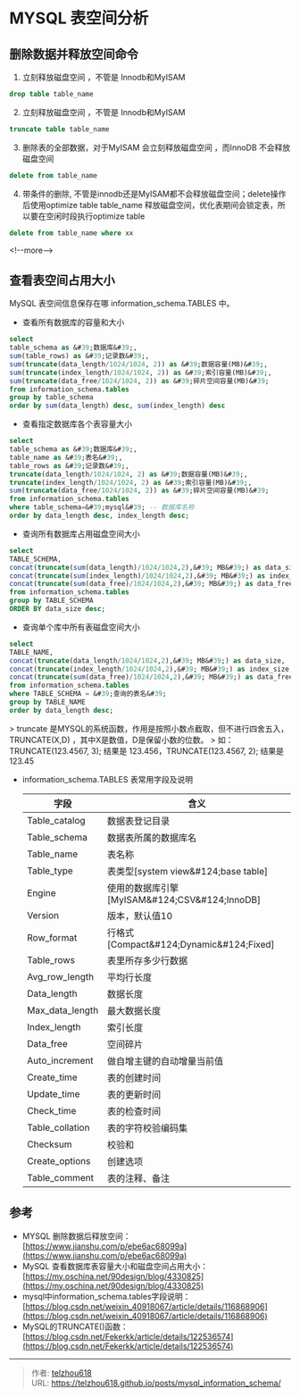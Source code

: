 # MYSQL 表空间分析


## 删除数据并释放空间命令
1. 立刻释放磁盘空间 ，不管是 Innodb和MyISAM
```sql
drop table table_name 
```
2. 立刻释放磁盘空间 ，不管是 Innodb和MyISAM
```sql
truncate table table_name
```
3. 删除表的全部数据，对于MyISAM 会立刻释放磁盘空间 ，而InnoDB 不会释放磁盘空间
```sql
delete from table_name 
```
4. 带条件的删除, 不管是innodb还是MyISAM都不会释放磁盘空间；delete操作后使用optimize table table_name 释放磁盘空间，优化表期间会锁定表，所以要在空闲时段执行optimize table
```sql
delete from table_name where xx 
```

&lt;!--more--&gt;

## 查看表空间占用大小
MySQL  表空间信息保存在哪 information_schema.TABLES  中。

- 查看所有数据库的容量和大小
```sql
select
table_schema as &#39;数据库&#39;,
sum(table_rows) as &#39;记录数&#39;,
sum(truncate(data_length/1024/1024, 2)) as &#39;数据容量(MB)&#39;,
sum(truncate(index_length/1024/1024, 2)) as &#39;索引容量(MB)&#39;,
sum(truncate(data_free/1024/1024, 2)) as &#39;碎片空间容量(MB)&#39;
from information_schema.tables
group by table_schema
order by sum(data_length) desc, sum(index_length) desc
```

- 查看指定数据库各个表容量大小
```sql
select
table_schema as &#39;数据库&#39;,
table_name as &#39;表名&#39;,
table_rows as &#39;记录数&#39;,
truncate(data_length/1024/1024, 2) as &#39;数据容量(MB)&#39;,
truncate(index_length/1024/1024, 2) as &#39;索引容量(MB)&#39;,
sum(truncate(data_free/1024/1024, 2)) as &#39;碎片空间容量(MB)&#39;
from information_schema.tables
where table_schema=&#39;mysql&#39; -- 数据库名称
order by data_length desc, index_length desc;
```

- 查询所有数据库占用磁盘空间大小
```sql
select 
TABLE_SCHEMA, 
concat(truncate(sum(data_length)/1024/1024,2),&#39; MB&#39;) as data_size,
concat(truncate(sum(index_length)/1024/1024,2),&#39; MB&#39;) as index_size,
concat(truncate(sum(data_free)/1024/1024,2),&#39; MB&#39;) as data_free_size
from information_schema.tables
group by TABLE_SCHEMA
ORDER BY data_size desc;
```

- 查询单个库中所有表磁盘空间大小
```sql
select 
TABLE_NAME, 
concat(truncate(data_length/1024/1024,2),&#39; MB&#39;) as data_size,
concat(truncate(index_length/1024/1024,2),&#39; MB&#39;) as index_size,
concat(truncate(sum(data_free)/1024/1024,2),&#39; MB&#39;) as data_free_size
from information_schema.tables 
where TABLE_SCHEMA = &#39;查询的表名&#39;
group by TABLE_NAME
order by data_length desc;
```
&gt; truncate 是MYSQL的系统函数，作用是按照小数点截取，但不进行四舍五入， TRUNCATE(X,D) ，其中X是数值，D是保留小数的位数。
&gt; 如： TRUNCATE(123.4567, 3); 结果是 123.456，TRUNCATE(123.4567, 2); 结果是 123.45

- information_schema.TABLES   表常用字段及说明

  | 字段 | 含义 |
  | --- | --- |
  | Table_catalog | 数据表登记目录 |
  | Table_schema | 数据表所属的数据库名 |
  | Table_name | 表名称 |
  | Table_type | 表类型[system view&amp;#124;base table] |
  | Engine | 使用的数据库引擎[MyISAM&amp;#124;CSV&amp;#124;InnoDB] |
  | Version | 版本，默认值10 |
  | Row_format | 行格式[Compact&amp;#124;Dynamic&amp;#124;Fixed] |
  | Table_rows | 表里所存多少行数据 |
  | Avg_row_length | 平均行长度 |
  | Data_length | 数据长度 |
  | Max_data_length | 最大数据长度 |
  | Index_length | 索引长度 |
  | Data_free | 空间碎片 |
  | Auto_increment | 做自增主键的自动增量当前值 |
  | Create_time | 表的创建时间 |
  | Update_time | 表的更新时间 |
  | Check_time | 表的检查时间 |
  | Table_collation | 表的字符校验编码集 |
  | Checksum | 校验和 |
  | Create_options | 创建选项 |
  | Table_comment | 表的注释、备注 |

## 参考

- MYSQL 删除数据后释放空间：[https://www.jianshu.com/p/ebe6ac68099a](https://www.jianshu.com/p/ebe6ac68099a)
- MySQL 查看数据库表容量大小和磁盘空间占用大小： [https://my.oschina.net/90design/blog/4330825](https://my.oschina.net/90design/blog/4330825)
- mysql中information_schema.tables字段说明：[https://blog.csdn.net/weixin_40918067/article/details/116868906](https://blog.csdn.net/weixin_40918067/article/details/116868906)
- MySQL的TRUNCATE()函数： [https://blog.csdn.net/Fekerkk/article/details/122536574](https://blog.csdn.net/Fekerkk/article/details/122536574)


---

> 作者: [telzhou618](https://github.com/telzhou618)  
> URL: https://telzhou618.github.io/posts/mysql_information_schema/  

